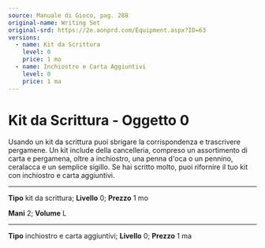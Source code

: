 ```yaml
---
source: Manuale di Gioco, pag. 288
original-name: Writing Set
original-srd: https://2e.aonprd.com/Equipment.aspx?ID=63
versions:
  - name: Kit da Scrittura
    level: 0
    price: 1 mo
  - name: Inchiostro e Carta Aggiuntivi
    level: 0
    price: 1 ma
---
```


# Kit da Scrittura - Oggetto 0

Usando un kit da scrittura puoi sbrigare la corrispondenza e trascrivere
pergamene. Un kit include della cancelleria, compreso un assortimento di carta e
pergamena, oltre a inchiostro, una penna d'oca o un pennino, ceralacca e un
semplice sigillo. Se hai scritto molto, puoi rifornire il tuo kit con inchiostro
e carta aggiuntivi.

---

**Tipo** kit da scrittura; **Livello** 0; **Prezzo** 1 mo

**Mani** 2; **Volume** L

---

**Tipo** inchiostro e carta aggiuntivi; **Livello** 0; **Prezzo** 1 ma
